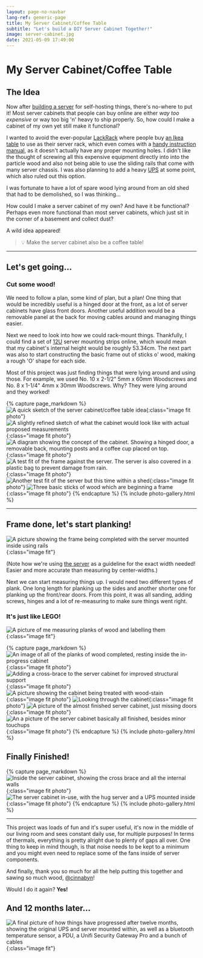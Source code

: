 ```yaml
---
layout: page-no-navbar
lang-ref: generic-page
title: My Server Cabinet/Coffee Table
subtitle: "Let's build a DIY Server Cabinet Together!"
image: server-cabinet.jpg
date: 2021-05-09 17:49:00
---
```

<!-- Content -->

<!--
## Hug Server Cabinet

-->

# My Server Cabinet/Coffee Table
## The Idea

Now after [building a server](/posts/hug-server) for self-hosting things, there's no-where to put it! Most server cabinets that people can buy online are either _way too expensive_ or way too big 'n' heavy to ship properly. So, how could I make a cabinet of my own yet still make it functional?

I wanted to avoid the ever-popular [LackRack](https://wiki.eth0.nl/index.php/LackRack) where people buy [an Ikea table](https://www.ikea.com/us/en/p/lack-side-table-black-20011408/) to use as their server rack, which even comes with a [handy instruction manual](http://eth-0.nl/lackrack.pdf), as it doesn't actually have any proper mounting holes. I didn't like the thought of screwing all this expensive equipment directly into into the particle wood and also not being able to use the sliding rails that come with many server chassis. I was also planning to add a heavy [UPS](https://en.wikipedia.org/wiki/Uninterruptible_power_supply) at some point, which also ruled out this option.



I was fortunate to have a lot of spare wood lying around from an old shed that had to be demolished, so I was thinking...

How could I make a server cabinet of my own? And have it be functional? Perhaps even more functional than most server cabinets, which just sit in the corner of a basement and collect dust?

A wild idea appeared!

> <div>💡 Make the server cabinet also be a coffee table!</div>


----



## Let's get going...
### Cut some wood!



We need to follow a plan, some kind of plan, but a plan! One thing that would be incredibly useful is a hinged door at the front, as a lot of server cabinets have glass front doors. Another useful addition would be a removable panel at the back for moving cables around and managing things easier.

Next we need to look into how we could rack-mount things. Thankfully, I could find a set of [12U](https://en.wikipedia.org/wiki/Rack_unit) server mounting strips online, which would mean that my cabinet's internal height would be roughly 53.34cm. The next part was also to start constructing the basic frame out of sticks o' wood, making a rough 'O' shape for each side.

Most of this project was just finding things that were lying around and using those. For example, we used No. 10 x 2-1/2" 5mm x 60mm Woodscrews and No. 8 x 1-1/4" 4mm x 30mm Woodscrews. Why? They were lying around and they worked!


{% capture page_markdown %} 
![A quick sketch of the server cabinet/coffee table idea](/assets/images/posts/server-cabinet/sketch-1.jpg){:class="image fit photo"}
![A slightly refined sketch of what the cabinet would look like with actual proposed measurements](/assets/images/posts/server-cabinet/sketch-2.jpg){:class="image fit photo"}
![A diagram showing the concept of the cabinet. Showing a hinged door, a removable back, mounting posts and a coffee cup placed on top.](/assets/images/posts/server-cabinet/ServerCabinetConcept.svg){:class="image fit photo"}
![A test fit of the frame against the server. The server is also covered in a plastic bag to prevent damage from rain.](/assets/images/posts/server-cabinet/test-width.jpg){:class="image fit photo"}
![Another test fit of the server but this time within a shed](/assets/images/posts/server-cabinet/test-fit.jpg){:class="image fit photo"}
![Three basic sticks of wood which are beginning a frame](/assets/images/posts/server-cabinet/basic-frame.jpg){:class="image fit photo"}
{% endcapture %}
{% include photo-gallery.html %}

---


## Frame done, let's start planking!

![A picture showing the frame being completed with the server mounted inside using rails](/assets/images/posts/server-cabinet/frame-completed.jpg){:class="image fit"}

(Note how we're using [the server](/posts/hug-server) as a guideline for the exact width needed! Easier and more accurate than measuring by center-widths.)

Next we can start measuring things up. I would need two different types of plank. One long length for planking up the sides and another shorter one for planking up the front/rear doors. From this point, it was all sanding, adding screws, hinges and a lot of re-measuring to make sure things went right.

### It's just like LEGO!

![A picture of me measuring planks of wood and labelling them](/assets/images/posts/server-cabinet/measure.jpg){:class="image fit"}


{% capture page_markdown %} 
![An image of all of the planks of wood completed, resting inside the in-progress cabinet](/assets/images/posts/server-cabinet/planks-all-cut.jpg){:class="image fit photo"}
![Adding a cross-brace to the server cabinet for improved structural support](/assets/images/posts/server-cabinet/structure.jpg){:class="image fit photo"}
![A picture showing the cabinet being treated with wood-stain](/assets/images/posts/server-cabinet/added-treatment.jpg){:class="image fit photo"}
![Looking through the cabinet](/assets/images/posts/server-cabinet/first-side.jpg){:class="image fit photo"}
![A picture of the almost finished server cabinet, just missing doors](/assets/images/posts/server-cabinet/planked.jpg){:class="image fit photo"}
![An a picture of the server cabinet basically all finished, besides minor touchups](/assets/images/posts/server-cabinet/added-door.jpg){:class="image fit photo"}
{% endcapture %}
{% include photo-gallery.html %}

## Finally Finished!
{% capture page_markdown %} 
![Inside the server cabinet, showing the cross brace and all the internal walls](/assets/images/posts/server-cabinet/server-cabinet.jpg){:class="image fit photo"}
![The server cabinet in-use, with the hug server and a UPS mounted inside](/assets/images/posts/server-cabinet/at-home.jpg){:class="image fit photo"}
{% endcapture %}
{% include photo-gallery.html %}


----



This project was loads of fun and it's super useful, it's now in the middle of our living room and sees constant daily use, for multiple purposes! In terms of thermals, everything is pretty alright due to plenty of gaps all over. One thing to keep in mind though, is that noise needs to be kept to a minimum and you might even need to replace some of the fans inside of server components.

And finally, thank you so much for all the help putting this together and sawing so much wood, [@cinnabyn](https://twitter.com/cinnabyn)!


Would I do it again? **Yes!**



## And 12 months later...	
![A final picture of how things have progressed after twelve months, showing the original UPS and server mounted within, as well as a bluetooth temperature sensor, a PDU, a Unifi Security Gateway Pro and a bunch of cables](/assets/images/posts/server-cabinet/server-cabinet-filled.jpg){:class="image fit"}

